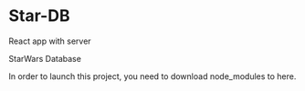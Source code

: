# Star-DB
React app with server

StarWars Database

In order to launch this project, you need to download node_modules to here.
